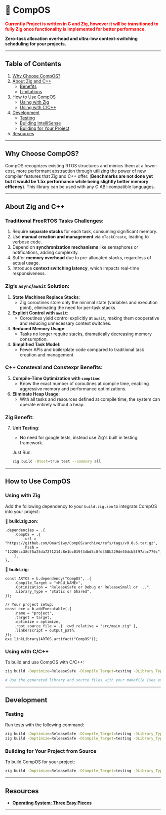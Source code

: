 # 🚀 **CompOS**

<span style="color:red;">**Currently Project is written in C and Zig, however it will be transitioned to fully Zig once functionality is implemented for better performance.**</span>

**Zero-task allocation overhead and ultra-low context-switching scheduling for your projects.**

---

## **Table of Contents**

1. [Why Choose CompOS?](#why-choose-compos)
2. [About Zig and C++](#about-zig-and-c)
    - [Benefits](#benefits)
    - [Limitations](#limitations)
3. [How to Use CompOS](#how-to-use-compos)
    - [Using with Zig](#using-with-zig)
    - [Using with C/C++](#using-with-cc)
4. [Development](#development)
    - [Testing](#testing)
    - [Building IntelliSense](#building-intellisense)
    - [Building for Your Project](#building-for-your-project)
5. [Resources](#resources)

---

## **Why Choose CompOS?**

CompOS recognizes existing RTOS structures and mimics them at a lower-cost, more performant abstraction through utilizing the power of new compiler features that Zig and C++ offer. (**Benchmarks are not done yet but it would be 1.5x performance while being slightly better memory effiency**). This library can be used with any C ABI-compatible languages.

---

## **About Zig and C++**

### Traditional FreeRTOS Tasks Challenges:
1. Require **separate stacks** for each task, consuming significant memory.
2. Use **manual creation and management** via `xTaskCreate`, leading to verbose code.
3. Depend on **synchronization mechanisms** like semaphores or notifications, adding complexity.
4. Suffer **memory overhead** due to pre-allocated stacks, regardless of actual usage.
5. Introduce **context switching latency**, which impacts real-time responsiveness.

### Zig’s `async`/`await` Solution:
1. **State Machines Replace Stacks**: 
   - Zig coroutines store only the minimal state (variables and execution point), eliminating the need for per-task stacks.
2. **Explicit Control with `await`**:
   - Coroutines yield control explicitly at `await`, making them cooperative and reducing unnecessary context switches.
3. **Reduced Memory Usage**:
   - Tasks no longer require stacks, dramatically decreasing memory consumption.
4. **Simplified Task Model**:
   - Fewer APIs and boilerplate code compared to traditional task creation and management.

### C++ Consteval and Constexpr Benefits:
5. **Compile-Time Optimization with `comptime`**:
   - Know the exact number of coroutines at compile time, enabling aggressive memory and performance optimizations.
6. **Eliminate Heap Usage**:
   - With all tasks and resources defined at compile time, the system can operate entirely without a heap.

### Zig Benefit:
7. **Unit Testing**:
   - No need for google tests, instead use Zig's built in testing framework.

    Just Run:
    ```bash
    zig build -Dtest=true test --summary all
    ```
---

## **How to Use CompOS**

### **Using with Zig**

Add the following dependency to your `build.zig.zon` to integrate CompOS into your project:

📄 **build.zig.zon**:

```zig
.dependencies = .{
    .CompOS = .{
        .url = "https://github.com/OmarSiwy/CompOS/archive/refs/tags/v0.0.6.tar.gz",
        .hash = "12206cc38df5a25da72f1214c8e1bc019f3dbd5c0fd358b229de40dcb5f97abc770c",
    },
},
```

📄 **build.zig**:

```zig
const ARTOS = b.dependency("CompOS", .{
    .Compile_Target = "<MCU_NAME>",
    .Optimization = "ReleaseSafe or Debug or ReleaseSmall or ...",
    .Library_Type = "Static or Shared",
});

// Your project setup:
const exe = b.addExecutable(.{
    .name = "project",
    .target = target,
    .optimize = optimize,
    .root_source_file = .{ .cwd_relative = "src/main.zig" },
    .linkerscript = output_path,
});
exe.linkLibrary(ARTOS.artifact("CompOS"));
```

### **Using with C/C++**

To build and use CompOS with C/C++:

```bash
zig build -Doptimize=ReleaseSafe -DCompile_Target=testing -DLibrary_Type=Static

# Use the generated library and source files with your makefile (see examples for details).
```

---

## **Development**

### **Testing**

Run tests with the following command:

```bash
zig build -Doptimize=ReleaseSafe -DCompile_Target=testing -DLibrary_Type=Static cdb # Generate Compile Commands file
zig build -Doptimize=ReleaseSafe -DCompile_Target=testing -DLibrary_Type=Static size # Find Library Size
```

### **Building for Your Project from Source**

To build CompOS for your project:

```bash
zig build -Doptimize=ReleaseSafe -DCompile_Target=testing -DLibrary_Type=Static cdb # Nested Compile Commands for your project <3
```

---

## **Resources**

- **[Operating System: Three Easy Pieces](https://assets/book-cover-two.jpg)**

---
